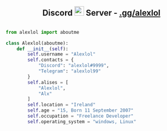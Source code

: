 <!-- TITLE -->
<h2 align="center">Discord <img src="https://s8.gifyu.com/images/979447220829032478.gif" height="25px"> Server -  <a href="https://discord.gg/QnZNMzZpfZ">.gg/alexlol</a></h2>
<!-- BUTTONS -->
<!-- <p align="center">
    <img alt="" src=https://img.shields.io/github/stars/al3xlol?style=for-the-badge&?affiliations=OWNER%2CCOLLABORATOR />
    <img alt="" src=https://komarev.com/ghpvc/?username=al3xlol&style=for-the-badge />
</p> -->

<p href="https://discord.gg/QnZNMzZpfZ" align="center">
    <img alt="" src=https://lanyard.cnrad.dev/api/966318461582213121/>
</p>

<!-- GO CODE -->


```py
from alexlol import aboutme

class Alexlol(aboutme):
    def __init__(self):
        self.username = "Alexlol"
        self.contacts = {
            "Discord": "alexlol#9999",
            "Telegram": "alexlol99"
        }
        self.alises = [
            "Alexlol",
            "Alx"
        ]
        self.location = "Ireland"
        self.age = "15, Born 11 September 2007"
        self.occupation = "Freelance Developer"
        self.operating_system = "windows, Linux"
